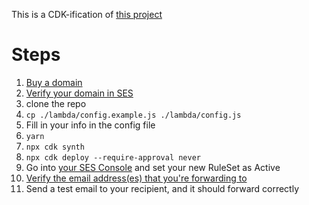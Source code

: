 This is a CDK-ification of [this project](https://github.com/arithmetric/aws-lambda-ses-forwarder)

# Steps

1. [Buy a domain](https://console.aws.amazon.com/route53/home#DomainRegistration:)
1. [Verify your domain in SES](https://console.aws.amazon.com/ses/home?region=us-east-1#verified-senders-domain:)
1. clone the repo
1. `cp ./lambda/config.example.js ./lambda/config.js`
1. Fill in your info in the config file
1. `yarn`
1. `npx cdk synth`
1. `npx cdk deploy --require-approval never`
1. Go into [your SES Console](https://console.aws.amazon.com/ses/home?region=us-east-1#receipt-rules:) and set your new RuleSet as Active
1. [Verify the email address(es) that you're forwarding to](https://console.aws.amazon.com/ses/home?region=us-east-1#verified-senders-email:)
1. Send a test email to your recipient, and it should forward correctly
